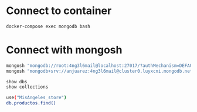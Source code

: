 # Connect to container

```sh
docker-compose exec mongodb bash
```

# Connect with mongosh

```sh
mongosh "mongodb://root:4ng3l6mail@localhost:27017/?authMechanism=DEFAULT&tls=false"
mongosh "mongodb+srv://anjuarez:4ng3l6mail@cluster0.luyxcni.mongodb.net/test"
```

```sh
show dbs
show collections
```

```sh
use("MisAngeles_store")
db.productos.find()
```